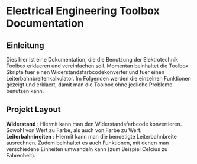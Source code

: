# Electrical Engineering Toolbox Documentation

## Einleitung
Dies hier ist eine Dokumentation, die die Benutzung der Elektrotechnik Toolbox erklaeren und vereinfachen soll. 
Momentan beinhaltet die Toolbox Skripte fuer einen Widerstandsfarbcodekonverter und fuer einen Leiterbahnbreitenkalkulator. 
Im Folgenden werden die einzelnen Funktionen gezeigt und erklaert, damit man die Toolbox ohne jedliche Probleme benutzen kann.

## Projekt Layout

**Widerstand**          : Hiermit kann man den Widerstandsfarbcode konvertieren. Sowohl von Wert zu Farbe, als auch von Farbe zu Wert.  
**Leiterbahnbreiten**   : Hiermit kann man die benoetigte Leiterbahnbreite ausrechnen. Zudem beinhaltet es auch Funktionen, 
mit denen man verschiedene Einheiten umwandeln kann (zum Beispiel Celcius zu Fahrenheit).
